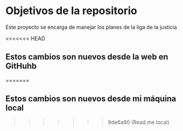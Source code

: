 # Objetivos de la repositorio

Este proyecto se encarga de manejar los planes de la liga de la justicia

<<<<<<< HEAD
## Estos cambios son nuevos desde la web en GitHuhb
=======
## Estos cambios son nuevos desde mi máquina local
>>>>>>> 9de6a90 (Read.me local)
